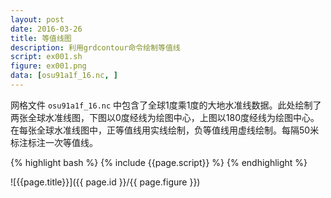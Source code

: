 ```yaml
---
layout: post
date: 2016-03-26
title: 等值线图
description: 利用grdcontour命令绘制等值线
script: ex001.sh
figure: ex001.png
data: [osu91a1f_16.nc, ]
---
```


网格文件 `osu91a1f_16.nc` 中包含了全球1度乘1度的大地水准线数据。此处绘制了两张全球水准线图，下图以0度经线为绘图中心，上图以180度经线为绘图中心。在每张全球水准线图中，正等值线用实线绘制，负等值线用虚线绘制。每隔50米标注标注一次等值线。

{% highlight bash %}
{% include {{page.script}} %}
{% endhighlight %}

![{{page.title}}]({{ page.id }}/{{ page.figure }})
